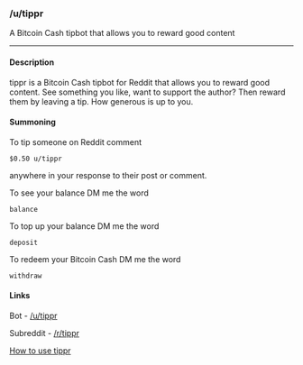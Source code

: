 ### /u/tippr

A Bitcoin Cash tipbot that allows you to reward good content

---

#### Description

tippr is a Bitcoin Cash tipbot for Reddit that allows you to reward good content. See something you like, want to support the author? Then reward them by leaving a tip. How generous is up to you.

#### Summoning

To tip someone on Reddit comment

```$0.50 u/tippr```

anywhere in your response to their post or comment.

To see your balance DM me the word

```balance```

To top up your balance DM me the word

```deposit```

To redeem your Bitcoin Cash DM me the word

```withdraw```

#### Links
Bot - [/u/tippr](https://www.reddit.com/user/tippr)

Subreddit - [/r/tippr](https://www.reddit.com/r/tippr)

[How to use tippr](https://www.reddit.com/r/tippr/wiki/reddit-usage)